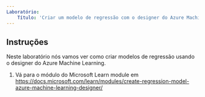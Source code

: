 ```yaml
---
Laboratório:
    Título: 'Criar um modelo de regressão com o designer do Azure Machine Learning'
---
```


## Instruções
Neste laboratório nós vamos ver como criar modelos de regressão usando o designer do Azure Machine Learning.

1.	Vá para o módulo do Microsoft Learn module em https://docs.microsoft.com/learn/modules/create-regression-model-azure-machine-learning-designer/
